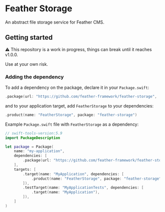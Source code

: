 # Feather Storage

An abstract file storage service for Feather CMS.

## Getting started

⚠️ This repository is a work in progress, things can break until it reaches v1.0.0. 

Use at your own risk.

### Adding the dependency

To add a dependency on the package, declare it in your `Package.swift`:

```swift
.package(url: "https://github.com/feather-framework/feather-storage", .upToNextMinor(from: "0.3.0")),
```

and to your application target, add `FeatherStorage` to your dependencies:

```swift
.product(name: "FeatherStorage", package: "feather-storage")
```

Example `Package.swift` file with `FeatherStorage` as a dependency:

```swift
// swift-tools-version:5.9
import PackageDescription

let package = Package(
    name: "my-application",
    dependencies: [
        .package(url: "https://github.com/feather-framework/feather-storage.git", .upToNextMinor(from: "0.3.0")),
    ],
    targets: [
        .target(name: "MyApplication", dependencies: [
            .product(name: "FeatherStorage", package: "feather-storage")
        ]),
        .testTarget(name: "MyApplicationTests", dependencies: [
            .target(name: "MyApplication"),
        ]),
    ]
)
```

